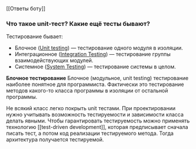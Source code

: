 [[Ответы боту]]
### Что такое unit-тест? Какие ещё тесты бывают?
Тестирование бывает:

-   Блочное ([Unit testing](http://en.wikipedia.org/wiki/Unit_testing)) — тестирование одного модуля в изоляции.
-   Интеграционное ([Integration Testing](http://en.wikipedia.org/wiki/Integration_testing)) — тестирование группы взаимодействующих модулей.
-   Системное ([System Testing](http://en.wikipedia.org/wiki/System_testing)) — тестирование системы в целом.

 **Блочное тестирование**
Блочное (модульное, unit testing) тестирование наиболее понятное для программиста. Фактически это тестирование методов какого-то класса программы в изоляции от остальной программы.  
  
Не всякий класс легко покрыть unit тестами. При проектировании нужно учитывать возможность тестируемости и зависимости класса делать явными. Чтобы гарантировать тестируемость можно применять технологию [[test-driven development]], которая предписывает сначала писать тест, а потом код реализации тестируемого метода. Тогда архитектура получается тестируемой.
